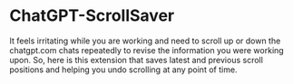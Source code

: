 # ChatGPT-ScrollSaver
It feels irritating while you are working and need to scroll up or down the chatgpt.com chats repeatedly to revise the information you were working upon. So, here is this extension that saves latest and previous scroll positions and helping you undo scrolling at any point of time.
